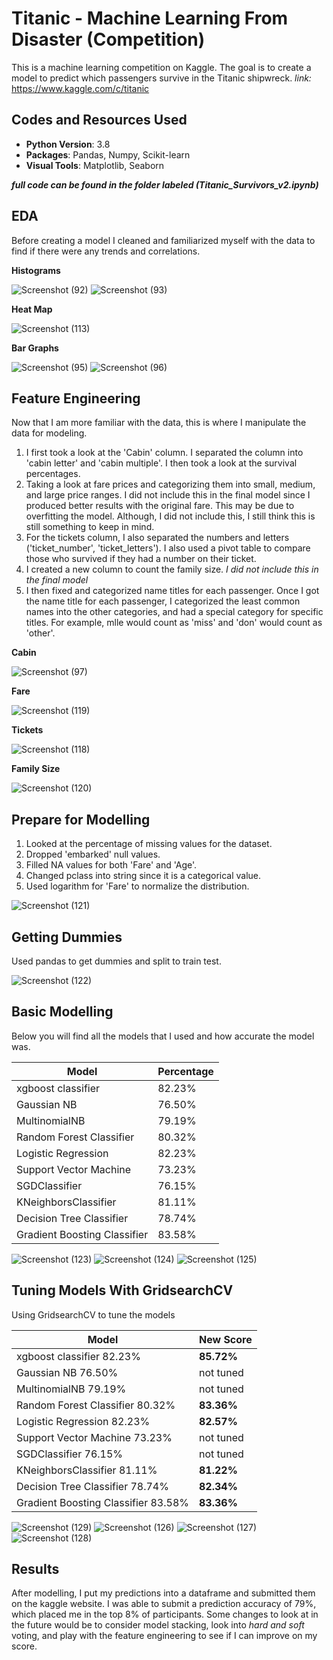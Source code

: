 # Titanic - Machine Learning From Disaster (Competition)
This is a machine learning competition on Kaggle. The goal is to create a model to predict which passengers survive in the Titanic shipwreck.
_link:_ https://www.kaggle.com/c/titanic 

## Codes and Resources Used
* **Python Version**: 3.8
* **Packages**: Pandas, Numpy, Scikit-learn
* **Visual Tools**: Matplotlib, Seaborn

**_full code can be found in the folder labeled (Titanic_Survivors_v2.ipynb)_**

## EDA
Before creating a model I cleaned and familiarized myself with the data to find if there were any trends and correlations.

**Histograms**

![Screenshot (92)](https://user-images.githubusercontent.com/91089401/153504811-f7155ae5-955d-489a-b27f-0b526eed961f.png)
![Screenshot (93)](https://user-images.githubusercontent.com/91089401/153504836-591536ba-8df3-4b24-8b1b-5e7db69c5f23.png)

**Heat Map**

![Screenshot (113)](https://user-images.githubusercontent.com/91089401/153505030-35a6c345-3e1e-4a5a-ab81-438854f0712a.png)

**Bar Graphs**

![Screenshot (95)](https://user-images.githubusercontent.com/91089401/153505188-03968d88-0a27-45e2-80cf-e08b0a3758d9.png)
![Screenshot (96)](https://user-images.githubusercontent.com/91089401/153505200-a3baeb9d-abfa-4942-8731-1c4aef158d77.png)

## Feature Engineering
Now that I am more familiar with the data, this is where I manipulate the data for modeling. 

1) I first took a look at the 'Cabin' column. I separated the column into 'cabin letter' and 'cabin multiple'. I then took a look at the survival percentages.  
2) Taking a look at fare prices and categorizing them into small, medium, and large price ranges. I did not include this in the final model since I produced better results with the original fare. This may be due to overfitting the model. Although, I did not include this, I still think this is still something to keep in mind.
3) For the tickets column, I also separated the numbers and letters ('ticket_number', 'ticket_letters'). I also used a pivot table to compare those who survived if they had a number on their ticket.
4) I created a new column to count the family size. _I did not include this in the final model_
5) I then fixed and categorized name titles for each passenger. Once I got the name title for each passenger, I categorized the least common names into the other categories, and had a special category for specific titles. For example, mlle would count as 'miss' and 'don' would count as 'other'.


**Cabin**

![Screenshot (97)](https://user-images.githubusercontent.com/91089401/153506309-7c82c477-f396-4f0f-bf85-b10534ad7ad3.png)

**Fare** 

![Screenshot (119)](https://user-images.githubusercontent.com/91089401/153518559-dda393c2-47bb-4736-87a3-b0ed3f31d5bd.png)

**Tickets**

![Screenshot (118)](https://user-images.githubusercontent.com/91089401/153518268-5cb52897-738b-42aa-ac8e-972a040284cc.png)

**Family Size**

![Screenshot (120)](https://user-images.githubusercontent.com/91089401/153518706-8e62ea99-8b71-4f5a-8e78-059e3cf07004.png)

## Prepare for Modelling
1) Looked at the percentage of missing values for the dataset.
2) Dropped 'embarked' null values.
3) Filled NA values for both 'Fare' and 'Age'.
4) Changed pclass into string since it is a categorical value.
5) Used logarithm for 'Fare' to normalize the distribution.

![Screenshot (121)](https://user-images.githubusercontent.com/91089401/153519257-edb2e636-d75f-4792-bbfc-a3bf7a57151b.png)

## Getting Dummies
Used pandas to get dummies and split to train test.

![Screenshot (122)](https://user-images.githubusercontent.com/91089401/153519567-94623116-0322-4ad3-b188-4791cd77aed1.png)

## Basic Modelling
Below you will find all the models that I used and how accurate the model was.

| **Model** | **Percentage** |
|---|---|
| xgboost classifier | 82.23% |
| Gaussian NB | 76.50% |
| MultinomialNB | 79.19% |
| Random Forest Classifier | 80.32% |
| Logistic Regression | 82.23% |
| Support Vector Machine | 73.23% |
| SGDClassifier | 76.15% |
| KNeighborsClassifier | 81.11% |
| Decision Tree Classifier | 78.74% |
| Gradient Boosting Classifier | 83.58% |

![Screenshot (123)](https://user-images.githubusercontent.com/91089401/153520613-a1593bfd-4913-43f9-aa24-290851c133e1.png)
![Screenshot (124)](https://user-images.githubusercontent.com/91089401/153520663-13d3afb6-8fe6-4d12-8bb6-4e5dd43358a0.png)
![Screenshot (125)](https://user-images.githubusercontent.com/91089401/153520709-03b6739a-4c0e-43f2-94e8-8afe775931f0.png)

## Tuning Models With GridsearchCV
Using GridsearchCV to tune the models

| **Model** | **New Score** |
|---|---|
| xgboost classifier 82.23% | **85.72%** |
| Gaussian NB 76.50% | not tuned |
| MultinomialNB 79.19% | not tuned |
| Random Forest Classifier 80.32% | **83.36%** |
| Logistic Regression 82.23% | **82.57%** |
| Support Vector Machine 73.23% | not tuned |
| SGDClassifier 76.15% | not tuned |
| KNeighborsClassifier 81.11% | **81.22%** |
| Decision Tree Classifier 78.74% | **82.34%** |
| Gradient Boosting Classifier 83.58% | **83.36%** |

![Screenshot (129)](https://user-images.githubusercontent.com/91089401/153521727-76d39993-3435-4feb-a2cb-d95265aee488.png)
![Screenshot (126)](https://user-images.githubusercontent.com/91089401/153521559-7fcf2651-5604-4761-af58-f2229e5da307.png)
![Screenshot (127)](https://user-images.githubusercontent.com/91089401/153521617-57318332-5b29-40c9-b6b8-97a6bda7d92d.png)
![Screenshot (128)](https://user-images.githubusercontent.com/91089401/153521676-57b3fc37-b209-46bd-8a68-57ee5998b19f.png)

## Results
After modelling, I put my predictions into a dataframe and submitted them on the kaggle website. I was able to submit a prediction accuracy of 79%, which placed me in the top 8% of participants. Some changes to look at in the future would be to consider model stacking, look into _hard and soft_ voting, and play with the feature engineering to see if I can improve on my score.

